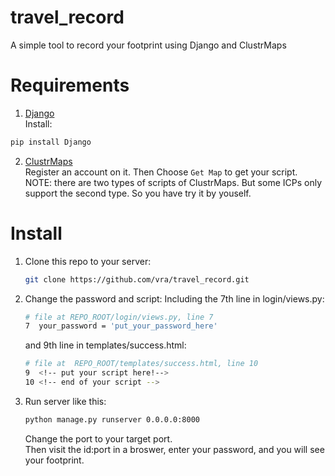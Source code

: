 # travel_record
A simple tool to record your footprint using Django and ClustrMaps

# Requirements
 1. [Django](https://www.djangoproject.com/)  
 Install:
 ```bash
 pip install Django
 ```
 2. [ClustrMaps](https://clustrmaps.com/)  
 Register an account on it. Then Choose `Get Map` to get your script.  
 NOTE: there are two types of scripts of ClustrMaps. But some ICPs only support the second type. So you have try it by youself.

# Install
1. 	Clone this repo to your server:
	```bash
	git clone https://github.com/vra/travel_record.git
	```
2.	Change the password and script:
   	Including the 7th line in login/views.py:
	```bash
	# file at REPO_ROOT/login/views.py, line 7
	7  your_password = 'put_your_password_here' 
	```
   	and 9th line in templates/success.html:
	```bash
	# file at  REPO_ROOT/templates/success.html, line 10
 	9  <!-- put your script here!-->
 	10 <!-- end of your script --> 
	```
3. 	Run server like this:
	```bash
	python manage.py runserver 0.0.0.0:8000
	```
  	Change the port to your target port.  
   	Then visit the id:port in a broswer, enter your password, and you will see your footprint.
